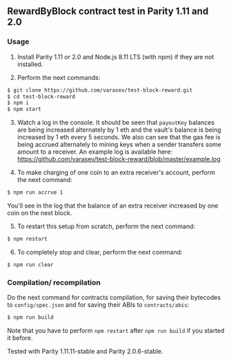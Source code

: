 ## RewardByBlock contract test in Parity 1.11 and 2.0

### Usage

1. Install Parity 1.11 or 2.0 and Node.js 8.11 LTS (with npm) if they are not installed.

2. Perform the next commands:

```bash
$ git clone https://github.com/varasev/test-block-reward.git
$ cd test-block-reward
$ npm i
$ npm start
```

3. Watch a log in the console. It should be seen that `payoutKey` balances are being increased alternately by 1 eth and the vault's balance is being increased by 1 eth every 5 seconds. We also can see that the gas fee is being accrued alternately to mining keys when a sender transfers some amount to a receiver. An example log is available here: https://github.com/varasev/test-block-reward/blob/master/example.log

4. To make charging of one coin to an extra receiver's account, perform the next command:

```bash
$ npm run accrue 1
```

You'll see in the log that the balance of an extra receiver increased by one coin on the next block.

5. To restart this setup from scratch, perform the next command:

```bash
$ npm restart
```

6. To completely stop and clear, perform the next command:

```bash
$ npm run clear
```

### Compilation/ recompilation

Do the next command for contracts compilation, for saving their bytecodes to `config/spec.json` and for saving their ABIs to `contracts/abis`:

```bash
$ npm run build
```

Note that you have to perform `npm restart` after `npm run build` if you started it before.

Tested with Parity 1.11.11-stable and Parity 2.0.6-stable.